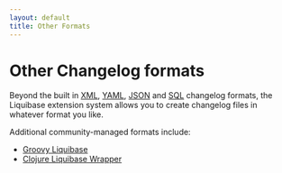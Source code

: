 ```yaml
---
layout: default
title: Other Formats
---
```


# Other Changelog formats

Beyond the built in [XML](xml_format.html), [YAML](yaml_format.html), [JSON](json_format.html) and [SQL](sql_format.html) changelog formats,
the Liquibase extension system allows you to create changelog files in whatever format you like.

Additional community-managed formats include:
- [Groovy Liquibase](https://github.com/liquibase/liquibase-groovy-dsl)
- [Clojure Liquibase Wrapper](https://github.com/kumarshantanu/clj-liquibase)
